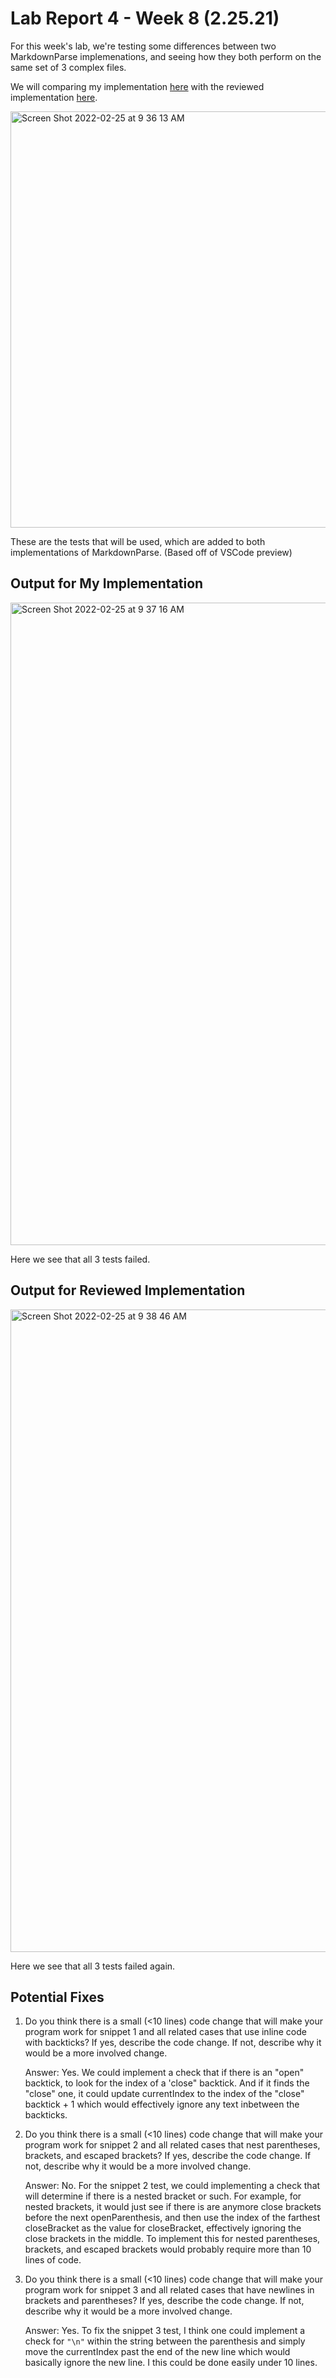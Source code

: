 # Lab Report 4 - Week 8 (2.25.21)

For this week's lab, we're testing some differences between two MarkdownParse implemenations, and seeing how they both perform on the same set of 3 complex files. 

We will comparing my implementation [here](https://github.com/charles-lau2021/markdown-parse-self.git) with the reviewed implementation [here](https://github.com/yi113/markdown-parse).

<img width="666" alt="Screen Shot 2022-02-25 at 9 36 13 AM" src="https://user-images.githubusercontent.com/97696585/155733367-a0a6e3c0-32eb-4f9d-9775-3b097b5ac3c4.png">

These are the tests that will be used, which are added to both implementations of MarkdownParse. (Based off of VSCode preview)

## Output for My Implementation
<img width="1028" alt="Screen Shot 2022-02-25 at 9 37 16 AM" src="https://user-images.githubusercontent.com/97696585/155733567-27c6da6f-dd82-4c22-87e8-326b038adcf9.png">


Here we see that all 3 tests failed.

## Output for Reviewed Implementation
<img width="1028" alt="Screen Shot 2022-02-25 at 9 38 46 AM" src="https://user-images.githubusercontent.com/97696585/155733833-b951192c-ead3-4c67-a24c-36b79826efbd.png">

Here we see that all 3 tests failed again.

## Potential Fixes

1. Do you think there is a small (<10 lines) code change that will make your program work for snippet 1 and all related cases that use inline code with backticks? If yes, describe the code change. If not, describe why it would be a more involved change.

    Answer: Yes. We could implement a check that if there is an "open" backtick, to look for the index of a 'close" backtick. And if it finds the "close" one, it could update currentIndex to the index of the "close" backtick + 1 which would effectively ignore any text inbetween the backticks. 
2. Do you think there is a small (<10 lines) code change that will make your program work for snippet 2 and all related cases that nest parentheses, brackets, and escaped brackets? If yes, describe the code change. If not, describe why it would be a more involved change.

    Answer: No. For the snippet 2 test, we could implementing a check that will determine if there is a nested bracket or such. For example, for nested brackets, it would just see if there is are anymore close brackets before the next openParenthesis, and then use the index of the farthest closeBracket as the value for closeBracket, effectively ignoring the close brackets in the middle. To implement this for nested parentheses, brackets, and escaped brackets would probably require more than 10 lines of code.
3. Do you think there is a small (<10 lines) code change that will make your program work for snippet 3 and all related cases that have newlines in brackets and parentheses? If yes, describe the code change. If not, describe why it would be a more involved change.

    Answer: Yes. To fix the snippet 3 test, I think one could implement a check for `"\n"` within the string between the parenthesis and simply move the currentIndex past the end of the new line which would basically ignore the new line. I this could be done easily under 10 lines. 